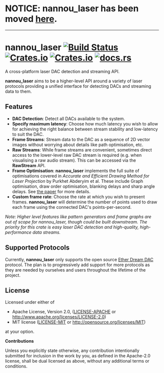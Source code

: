 # NOTICE: nannou_laser has been moved [here](https://github.com/nannou-org/nannou/tree/master/nannou_laser).

---

# nannou_laser [![Build Status](https://travis-ci.org/nannou-org/nannou_laser.svg?branch=master)](https://travis-ci.org/nannou-org/nannou_laser) [![Crates.io](https://img.shields.io/crates/v/nannou_laser.svg)](https://crates.io/crates/nannou_laser) [![Crates.io](https://img.shields.io/crates/l/nannou_laser.svg)](https://github.com/nannou-org/nannou_laser/blob/master/LICENSE-MIT) [![docs.rs](https://docs.rs/nannou_laser/badge.svg)](https://docs.rs/nannou_laser/)

A cross-platform laser DAC detection and streaming API.

**nannou_laser** aims to be a higher-level API around a variety of laser protocols
providing a unified interface for detecting DACs and streaming data to them.

## Features

- **DAC Detection**: Detect all DACs available to the system.
- **Specify maximum latency**: Choose how much latency you wish to allow for
  achieving the right balance between stream stability and low-latency to suit
  the DAC.
- **Frame Streams**: Stream data to the DAC as a sequence of 2D vector images
  without worrying about details like path optimisation, etc.
- **Raw Streams**: While frame streams are convenient, sometimes direct access
  to the lower-level raw DAC stream is required (e.g. when visualising a raw
  audio stream). This can be accessed via the **RawStream** API.
- **Frame Optimisation**: **nannou_laser** implements the full suite of
  optimisations covered in *Accurate and Efficient Drawing Method for Laser
  Projection* by Purkhet Abderyim et al. These include Graph optimisation, draw
  order optimisation, blanking delays and sharp angle delays. See [the
  paper](https://art-science.org/journal/v7n4/v7n4pp155/artsci-v7n4pp155.pdf)
  for more details.
- **Custom frame rate**: Choose the rate at which you wish to present frames.
  **nannou_laser** will determine the number of points used to draw each frame
  using the connected DAC's points-per-second.

*Note: Higher level features like pattern generators and frame graphs are out of
scope for nannou_laser, though could be built downstream. The priority for this
crate is easy laser DAC detection and high-quality, high-performance data
streams.*

## Supported Protocols

Currently, **nannou_laser** only supports the open source [Ether Dream
DAC](https://ether-dream.com/) protocol. The plan is to progressively add
support for more protocols as they are needed by ourselves and users throughout
the lifetime of the project.

## License

Licensed under either of

 * Apache License, Version 2.0, ([LICENSE-APACHE](LICENSE-APACHE) or
   http://www.apache.org/licenses/LICENSE-2.0)
 * MIT license ([LICENSE-MIT](LICENSE-MIT) or
   http://opensource.org/licenses/MIT)

at your option.

**Contributions**

Unless you explicitly state otherwise, any contribution intentionally submitted
for inclusion in the work by you, as defined in the Apache-2.0 license, shall be
dual licensed as above, without any additional terms or conditions.
